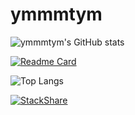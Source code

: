 # ymmmtym

![ymmmtym's GitHub stats](https://github-readme-stats.vercel.app/api?username=ymmmtym&count_private=true&show_icons=true&theme=cobalt)

[![Readme Card](https://github-readme-stats.vercel.app/api/pin/?username=ymmmtym&repo=ymmmtym.github.io&show_owner=true)](https://github.com/ymmmtym/ymmmtym.github.io)

![Top Langs](https://github-readme-stats.vercel.app/api/top-langs/?username=ymmmtym)

[![StackShare](http://img.shields.io/badge/tech-stack-0690fa.svg?style=flat)](https://stackshare.io/ymmmtym/my-stack)